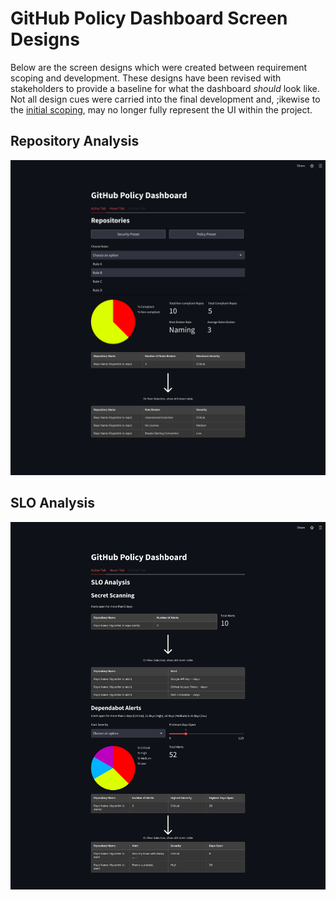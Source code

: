 # GitHub Policy Dashboard Screen Designs

Below are the screen designs which were created between requirement scoping and development. These designs have been revised with stakeholders to provide a baseline for what the dashboard *should* look like. Not all design cues were carried into the final development and, ;ikewise to the [initial scoping](./initial_scoping.md), may no longer fully represent the UI within the project.

## Repository Analysis

![Repository Analysis Screen Design](./screen_designs/repository_view.png)

## SLO Analysis

![SLO Analysis Screen Design](./screen_designs/slo_analysis.png)